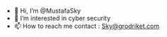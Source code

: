 - 👋 Hi, I’m @MustafaSky
- 👀 I’m interested in cyber security
- 📫 How to reach me contact : Sky@grodriket.com


